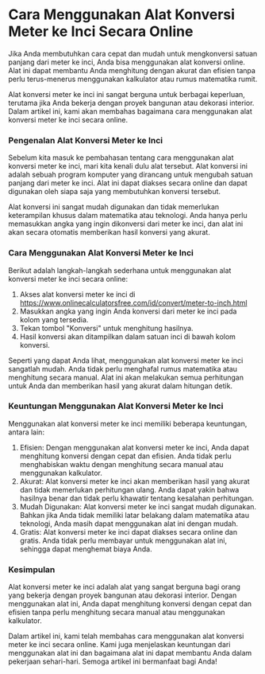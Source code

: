 Cara Menggunakan Alat Konversi Meter ke Inci Secara Online
==========================================================

Jika Anda membutuhkan cara cepat dan mudah untuk mengkonversi satuan panjang dari meter ke inci, Anda bisa menggunakan alat konversi online. Alat ini dapat membantu Anda menghitung dengan akurat dan efisien tanpa perlu terus-menerus menggunakan kalkulator atau rumus matematika rumit.

Alat konversi meter ke inci ini sangat berguna untuk berbagai keperluan, terutama jika Anda bekerja dengan proyek bangunan atau dekorasi interior. Dalam artikel ini, kami akan membahas bagaimana cara menggunakan alat konversi meter ke inci secara online.

### Pengenalan Alat Konversi Meter ke Inci

Sebelum kita masuk ke pembahasan tentang cara menggunakan alat konversi meter ke inci, mari kita kenali dulu alat tersebut. Alat konversi ini adalah sebuah program komputer yang dirancang untuk mengubah satuan panjang dari meter ke inci. Alat ini dapat diakses secara online dan dapat digunakan oleh siapa saja yang membutuhkan konversi tersebut.

Alat konversi ini sangat mudah digunakan dan tidak memerlukan keterampilan khusus dalam matematika atau teknologi. Anda hanya perlu memasukkan angka yang ingin dikonversi dari meter ke inci, dan alat ini akan secara otomatis memberikan hasil konversi yang akurat.

### Cara Menggunakan Alat Konversi Meter ke Inci

Berikut adalah langkah-langkah sederhana untuk menggunakan alat konversi meter ke inci secara online:

1. Akses alat konversi meter ke inci di <https://www.onlinecalculatorsfree.com/id/convert/meter-to-inch.html>
2. Masukkan angka yang ingin Anda konversi dari meter ke inci pada kolom yang tersedia.
3. Tekan tombol "Konversi" untuk menghitung hasilnya.
4. Hasil konversi akan ditampilkan dalam satuan inci di bawah kolom konversi.

Seperti yang dapat Anda lihat, menggunakan alat konversi meter ke inci sangatlah mudah. Anda tidak perlu menghafal rumus matematika atau menghitung secara manual. Alat ini akan melakukan semua perhitungan untuk Anda dan memberikan hasil yang akurat dalam hitungan detik.

### Keuntungan Menggunakan Alat Konversi Meter ke Inci

Menggunakan alat konversi meter ke inci memiliki beberapa keuntungan, antara lain:

1. Efisien: Dengan menggunakan alat konversi meter ke inci, Anda dapat menghitung konversi dengan cepat dan efisien. Anda tidak perlu menghabiskan waktu dengan menghitung secara manual atau menggunakan kalkulator.
2. Akurat: Alat konversi meter ke inci akan memberikan hasil yang akurat dan tidak memerlukan perhitungan ulang. Anda dapat yakin bahwa hasilnya benar dan tidak perlu khawatir tentang kesalahan perhitungan.
3. Mudah Digunakan: Alat konversi meter ke inci sangat mudah digunakan. Bahkan jika Anda tidak memiliki latar belakang dalam matematika atau teknologi, Anda masih dapat menggunakan alat ini dengan mudah.
4. Gratis: Alat konversi meter ke inci dapat diakses secara online dan gratis. Anda tidak perlu membayar untuk menggunakan alat ini, sehingga dapat menghemat biaya Anda.

### Kesimpulan

Alat konversi meter ke inci adalah alat yang sangat berguna bagi orang yang bekerja dengan proyek bangunan atau dekorasi interior. Dengan menggunakan alat ini, Anda dapat menghitung konversi dengan cepat dan efisien tanpa perlu menghitung secara manual atau menggunakan kalkulator.

Dalam artikel ini, kami telah membahas cara menggunakan alat konversi meter ke inci secara online. Kami juga menjelaskan keuntungan dari menggunakan alat ini dan bagaimana alat ini dapat membantu Anda dalam pekerjaan sehari-hari. Semoga artikel ini bermanfaat bagi Anda!